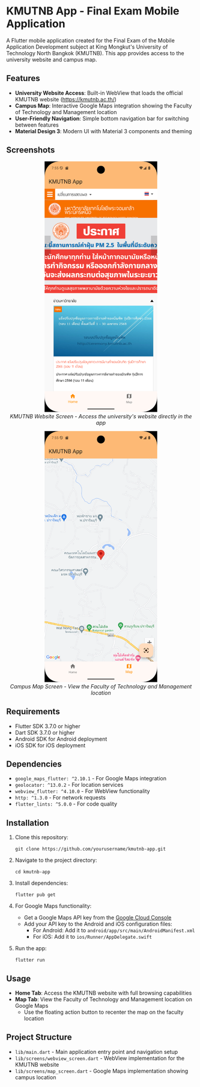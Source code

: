 # KMUTNB App - Final Exam Mobile Application

A Flutter mobile application created for the Final Exam of the Mobile Application Development subject at King Mongkut's University of Technology North Bangkok (KMUTNB). This app provides access to the university website and campus map.

## Features

- **University Website Access**: Built-in WebView that loads the official KMUTNB website (https://kmutnb.ac.th/)
- **Campus Map**: Interactive Google Maps integration showing the Faculty of Technology and Management location
- **User-Friendly Navigation**: Simple bottom navigation bar for switching between features
- **Material Design 3**: Modern UI with Material 3 components and theming

## Screenshots

<p align="center">
  <img src="Screenshot_1742302541.png" width="300" alt="KMUTNB Website Screen">
  <br>
  <em>KMUTNB Website Screen - Access the university's website directly in the app</em>
</p>

<p align="center">
  <img src="Screenshot_1742302545.png" width="300" alt="Campus Map Screen">
  <br>
  <em>Campus Map Screen - View the Faculty of Technology and Management location</em>
</p>

## Requirements

- Flutter SDK 3.7.0 or higher
- Dart SDK 3.7.0 or higher
- Android SDK for Android deployment
- iOS SDK for iOS deployment

## Dependencies

- `google_maps_flutter: ^2.10.1` - For Google Maps integration
- `geolocator: ^13.0.2` - For location services
- `webview_flutter: ^4.10.0` - For WebView functionality
- `http: ^1.3.0` - For network requests
- `flutter_lints: ^5.0.0` - For code quality

## Installation

1. Clone this repository:
   ```
   git clone https://github.com/yourusername/kmutnb-app.git
   ```

2. Navigate to the project directory:
   ```
   cd kmutnb-app
   ```

3. Install dependencies:
   ```
   flutter pub get
   ```

4. For Google Maps functionality:
   - Get a Google Maps API key from the [Google Cloud Console](https://console.cloud.google.com/)
   - Add your API key to the Android and iOS configuration files:
     - For Android: Add it to `android/app/src/main/AndroidManifest.xml`
     - For iOS: Add it to `ios/Runner/AppDelegate.swift`

5. Run the app:
   ```
   flutter run
   ```

## Usage

- **Home Tab**: Access the KMUTNB website with full browsing capabilities
- **Map Tab**: View the Faculty of Technology and Management location on Google Maps
  - Use the floating action button to recenter the map on the faculty location

## Project Structure

- `lib/main.dart` - Main application entry point and navigation setup
- `lib/screens/webview_screen.dart` - WebView implementation for the KMUTNB website
- `lib/screens/map_screen.dart` - Google Maps implementation showing campus location


